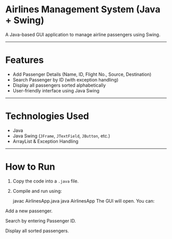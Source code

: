 # Airlines Management System (Java + Swing)

A Java-based GUI application to manage airline passengers using Swing.

---

# Features

- Add Passenger Details (Name, ID, Flight No., Source, Destination)
- Search Passenger by ID (with exception handling)
- Display all passengers sorted alphabetically
- User-friendly interface using Java Swing

---

# Technologies Used

- Java
- Java Swing (`JFrame`, `JTextField`, `JButton`, etc.)
- ArrayList & Exception Handling

---

# How to Run

1. Copy the code into a `.java` file.
2. Compile and run using:

   javac AirlinesApp.java
   java AirlinesApp
The GUI will open. You can:

Add a new passenger.

Search by entering Passenger ID.

Display all sorted passengers.
